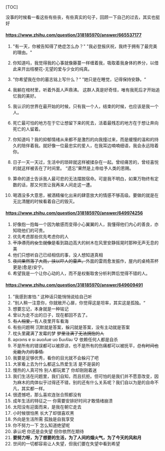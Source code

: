 [TOC]

没事的时候看一看这些有些丧，有些真实的句子，回顾一下自己的过去，其实也挺好

#### <https://www.zhihu.com/question/318185970/answer/665537177>

1. "有一天，你被告知得了绝症怎么办？" "我必登报庆祝，我终于拥有了最完美的理由。"

2. 你知道吗，我觉得我的心事就像藤蔓一样缠着我，吸取着我身体的养分，以借此来开出桔梗花-无望的爱与少女的纯真。

3. ”你希望我在你的墓志铭上写什么？“  ”她只是在睡觉，记得保持安静。“

4. 我躺在棺材里，听着外面人声鼎沸。 这群人真是好奇怪，唯有我死后才开始追忆我的美好。

5. 我认识的世界在最开始的时候，只有我一个人，结束的时候，也应该是我一个人。

6. 死亡最可怕的地方在于它让想留下来的死去，活着最残忍的地方在于想让奔向死亡的人留着。

7. 你知道吗？我的抑郁情绪从来都不是激烈的向我撞过来，而是缓慢的温和的持久的陪伴着我。就好像一位最忠实的爱人，在我耳边喃喃细语，我会永远陪着你。

8. 日子一天一天过，生活中的琐碎就这样被揉杂在一起。曾经痛苦的，曾经喜悦的就这样被丢在了时间里。                 “遗忘”果然是上帝给予人类的恩赐。

9. 算命的道士告诉我人最可悲的无法摆脱宿命。可是我不明白，如果万物终有定数的话，那又何苦让我再来人间走这一遭。

10. 喝酒没多大意思，被酒精催化出来的肆意放大的情感不够高级。要做的就是在无比清醒的时候看着自己的毁灭。

#### https://www.zhihu.com/question/318185970/answer/649974256

1. 好像抱一抱每一个因为敏感而变得小心翼翼的人，我懂得他们内心的善良，亦知晓他们的可贵。
2. 优先考虑那些优先考虑你的人
3. ~~干净漂亮的女生就像是~~看到路边高大的树木在风里安静摇晃时那种无声无息的美
4. 他们只想听自己已经相信的事，没人想知道真相
5. ~~夜间果然落了大雨，挟以吓人的雷声。~~外面的雷雨愈发振作，屋内的桌椅茶杯更是(愈是)安宁。
6. 希望我是一个让你心动的人，而不是权衡取舍分析利弊后觉得不错的人。

#### <https://www.zhihu.com/question/318185970/answer/649609491>

1. ”我感到害怕.“ 这种话只能悄悄说给自己听
2. ”别人稍一注意你，你就敞开心扉，你觉得这是坦率，其实这是孤独。“
3. 想要忘记，本身就是一种铭记
4. 曾以为走不出的日子，现在都回不去了。
5. ~~有人相爱，~~有人夜里开车看海
6. 有些问题啊 沉默就是答案，躲闪就是答案，没有主动就是答案
7. 枕头里藏满了发霉的梦 ~~梦里注满了无法拥抱的人~~
8. ǝpıɔıns ɐ sı ǝuoʎuɐ uo ƃuıʎlǝɹ ♡̷ 依赖任何人都是自杀
9. 不是所有的错误都可以被原谅，也不是所有的伤痛都可以被抚平，~~总有时间也无能为力的事情.~~
10. 我要是足够优秀，看你的目光就不会躲闪了吧
11. 大家看上去为什么都这么热爱生活 是不是装的
12. 慢热的人真可怜 别人都玩累了 你却刚刚着迷
13. 我们生活在问题里，我们自知，而且抗拒。但可怕的是我们并不愿意改变，因为麻木的肉体似乎过得还不错，别的还有什么关系呢？我们自以为是的自命不凡，其实都一样。
14. 很遗憾吧，那么喜欢连张合照都没有
15. 成年生活的特征之一 你需要安排好时间才敢情绪崩溃
16. 太阳没有迎面而来，是我在朝它走去
17. 小时候很怕黑 长大了却很喜欢黑
18. 外向是生活所需 孤独是自我享受
19. 你不努力一下 怎么知道绝望呢
20. 承认吧 你还是会失望 但你依然在期待
21. **要努力呀，为了想要的生活，为了人间的烟火气，为了今天的风和月**
22. 世间的一切都容易让人失望，但我们要在失望中看到希望